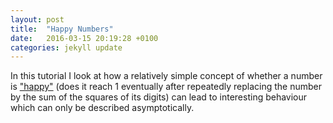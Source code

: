 ```yaml
---
layout: post
title:  "Happy Numbers"
date:   2016-03-15 20:19:28 +0100
categories: jekyll update
---
```


In this tutorial I look at how a relatively simple concept of whether a number is ["happy"](https://github.com/jamesthetab/iBeacon/blob/master/HappyCode.ipynb) (does it reach 1 eventually after repeatedly replacing the number by the sum of the squares of its digits) can lead to interesting behaviour which can only be described asymptotically.